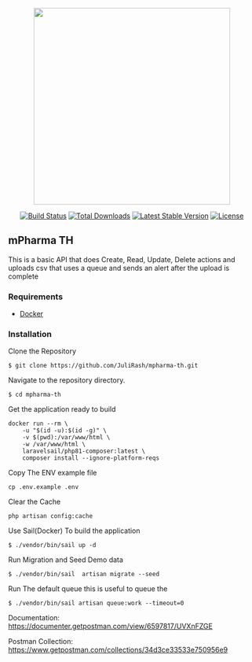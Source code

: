 <p align="center"><a href="https://laravel.com" target="_blank"><img src="https://raw.githubusercontent.com/laravel/art/master/logo-lockup/5%20SVG/2%20CMYK/1%20Full%20Color/laravel-logolockup-cmyk-red.svg" width="400"></a></p>

<p align="center">
<a href="https://travis-ci.org/laravel/framework"><img src="https://travis-ci.org/laravel/framework.svg" alt="Build Status"></a>
<a href="https://packagist.org/packages/laravel/framework"><img src="https://img.shields.io/packagist/dt/laravel/framework" alt="Total Downloads"></a>
<a href="https://packagist.org/packages/laravel/framework"><img src="https://img.shields.io/packagist/v/laravel/framework" alt="Latest Stable Version"></a>
<a href="https://packagist.org/packages/laravel/framework"><img src="https://img.shields.io/packagist/l/laravel/framework" alt="License"></a>
</p>

## mPharma TH

This is a basic API that does Create, Read, Update, Delete actions and uploads csv that uses a queue and sends an alert after the upload is complete

### Requirements

-   [Docker](https://www.docker.com/get-started)

### Installation

<p>Clone the Repository </p>

```
$ git clone https://github.com/JuliRash/mpharma-th.git
```

<p>Navigate to the repository directory.</p>

```
$ cd mpharma-th
```

<p> Get the application ready to build</p>

```
docker run --rm \
    -u "$(id -u):$(id -g)" \
    -v $(pwd):/var/www/html \
    -w /var/www/html \
    laravelsail/php81-composer:latest \
    composer install --ignore-platform-reqs
```

Copy The ENV example file

```
cp .env.example .env
```

Clear the Cache

```
php artisan config:cache
```

<p >Use Sail(Docker) To build the application</p>

```
$ ./vendor/bin/sail up -d
```

<p>Run Migration and Seed Demo data</p>

```
$ ./vendor/bin/sail  artisan migrate --seed
```

<p> Run The default queue this is useful to queue the </p>

```
$ ./vendor/bin/sail artisan queue:work --timeout=0
```

Documentation: https://documenter.getpostman.com/view/6597817/UVXnFZGE

Postman Collection: https://www.getpostman.com/collections/34d3ce33533e750956e9

